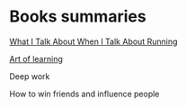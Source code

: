 # Books summaries

[What I Talk About When I Talk About Running](https://github.com/tmdautov/books-summaries/blob/master/What%20I%20Talk%20About%20When%20I%20Talk%20About%20Running.md)

[Art of learning](https://github.com/tmdautov/books-summaries/blob/master/art-of-learning.md)

Deep work

How to win friends and influence people

